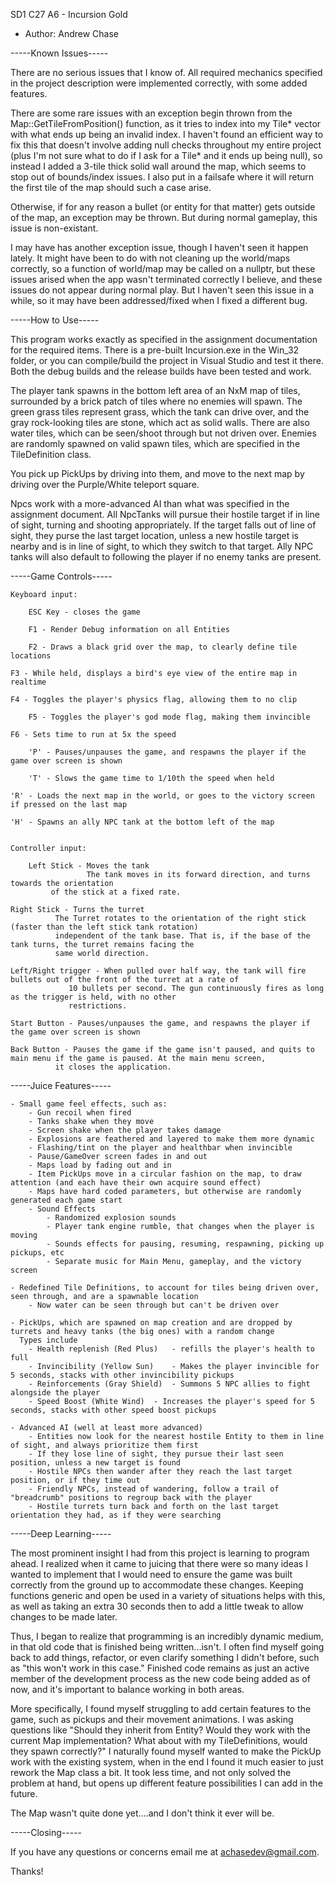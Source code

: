 SD1 C27 A6 - Incursion Gold
- Author: Andrew Chase

-----Known Issues-----

There are no serious issues that I know of. All required mechanics specified in the project
description were implemented correctly, with some added features. 

There are some rare issues with an exception begin thrown from the Map::GetTileFromPosition()
function, as it tries to index into my Tile* vector with what ends up being an invalid index.
I haven't found an efficient way to fix this that doesn't involve adding null checks throughout my entire project
(plus I'm not sure what to do if I ask for a Tile* and it ends up being null), so instead I added a 3-tile thick
solid wall around the map, which seems to stop out of bounds/index issues. I also put in a failsafe where it will return
the first tile of the map should such a case arise.

Otherwise, if for any reason a bullet (or entity for that matter) gets outside of the map, an exception may be thrown.
But during normal gameplay, this issue is non-existant.

I may have has another exception issue, though I haven't seen it happen lately. It might have been to do with
not cleaning up the world/maps correctly, so a function of world/map may be called on a nullptr, but these issues
arised when the app wasn't terminated correctly I believe, and these issues do not appear during normal play.
But I haven't seen this issue in a while, so it may have been addressed/fixed when I fixed a different bug.


-----How to Use-----

This program works exactly as specified in the assignment documentation for the required items. 
There is a pre-built Incursion.exe in the Win_32 folder, or you can compile/build the project 
in Visual Studio and test it there. Both the debug builds and the release builds have been tested and work.

The player tank spawns in the bottom left area of an NxM map of tiles, surrounded by a brick patch of tiles where
no enemies will spawn. The green grass tiles represent grass, which the tank can drive over, and the gray 
rock-looking tiles are stone, which act as solid walls. There are also water tiles, which can be seen/shoot through
but not driven over. Enemies are randomly spawned on valid spawn tiles, which are specified in the TileDefinition class.

You pick up PickUps by driving into them, and move to the next map by driving over the Purple/White teleport square.

Npcs work with a more-advanced AI than what was specified in the assignment document. All NpcTanks will pursue their hostile
target if in line of sight, turning and shooting appropriately. If the target falls out of line of sight, they purse the last target
location, unless a new hostile target is nearby and is in line of sight, to which they switch to that target. Ally NPC tanks will
also default to following the player if no enemy tanks are present.



-----Game Controls-----

    Keyboard input:

        ESC Key - closes the game

        F1 - Render Debug information on all Entities

        F2 - Draws a black grid over the map, to clearly define tile locations

	F3 - While held, displays a bird's eye view of the entire map in realtime

	F4 - Toggles the player's physics flag, allowing them to no clip

        F5 - Toggles the player's god mode flag, making them invincible

	F6 - Sets time to run at 5x the speed

        'P' - Pauses/unpauses the game, and respawns the player if the game over screen is shown

        'T' - Slows the game time to 1/10th the speed when held

	'R' - Loads the next map in the world, or goes to the victory screen if pressed on the last map

	'H' - Spawns an ally NPC tank at the bottom left of the map


    Controller input:

        Left Stick - Moves the tank
                     The tank moves in its forward direction, and turns towards the orientation
		     of the stick at a fixed rate.

	Right Stick - Turns the turret
		      The Turret rotates to the orientation of the right stick (faster than the left stick tank rotation)
		      independent of the tank base. That is, if the base of the tank turns, the turret remains facing the
		      same world direction.

	Left/Right trigger - When pulled over half way, the tank will fire bullets out of the front of the turret at a rate of
			     10 bullets per second. The gun continuously fires as long as the trigger is held, with no other
			     restrictions.

	Start Button - Pauses/unpauses the game, and respawns the player if the game over screen is shown

	Back Button - Pauses the game if the game isn't paused, and quits to main menu if the game is paused. At the main menu screen,
		      it closes the application.


-----Juice Features-----


	- Small game feel effects, such as:
		- Gun recoil when fired
		- Tanks shake when they move
		- Screen shake when the player takes damage
		- Explosions are feathered and layered to make them more dynamic
		- Flashing/tint on the player and healthbar when invincible
		- Pause/GameOver screen fades in and out
		- Maps load by fading out and in
		- Item PickUps move in a circular fashion on the map, to draw attention (and each have their own acquire sound effect)
		- Maps have hard coded parameters, but otherwise are randomly generated each game start
		- Sound Effects
			- Randomized explosion sounds
			- Player tank engine rumble, that changes when the player is moving
			- Sounds effects for pausing, resuming, respawning, picking up pickups, etc
			- Separate music for Main Menu, gameplay, and the victory screen

	- Redefined Tile Definitions, to account for tiles being driven over, seen through, and are a spawnable location
		- Now water can be seen through but can't be driven over

	- PickUps, which are spawned on map creation and are dropped by turrets and heavy tanks (the big ones) with a random change
	  Types include
		- Health replenish (Red Plus) 	- refills the player's health to full
		- Invincibility (Yellow Sun) 	- Makes the player invincible for 5 seconds, stacks with other invincibility pickups
		- Reinforcements (Gray Shield)	- Summons 5 NPC allies to fight alongside the player
		- Speed Boost (White Wind)	- Increases the player's speed for 5 seconds, stacks with other speed boost pickups

	- Advanced AI (well at least more advanced)
		- Entities now look for the nearest hostile Entity to them in line of sight, and always prioritize them first
		- If they lose line of sight, they pursue their last seen position, unless a new target is found
		- Hostile NPCs then wander after they reach the last target position, or if they time out
		- Friendly NPCs, instead of wandering, follow a trail of "breadcrumb" positions to regroup back with the player
		- Hostile turrets turn back and forth on the last target orientation they had, as if they were searching
	

-----Deep Learning-----

The most prominent insight I had from this project is learning to program ahead. I realized when it came to juicing that there were so many ideas
I wanted to implement that I would need to ensure the game was built correctly from the ground up to accommodate these changes. Keeping functions
generic and open be used in a variety of situations helps with this, as well as taking an extra 30 seconds then to add a little tweak to allow
changes to be made later.

Thus, I began to realize that programming is an incredibly dynamic medium, in that old code that is finished being written...isn't. I often find myself
going back to add things, refactor, or even clarify something I didn't before, such as "this won't work in this case." Finished code remains as just an
active member of the development process as the new code being added as of now, and it's important to balance working in both areas.


More specifically, I found myself struggling to add certain features to the game, such as pickups and their movement animations. I was asking questions
like "Should they inherit from Entity? Would they work with the current Map implementation? What about with my TileDefinitions, would they spawn correctly?"
I naturally found myself wanted to make the PickUp work with the existing system, when in the end I found it much easier to just rework the Map class a bit.
It took less time, and not only solved the problem at hand, but opens up different feature possibilities I can add in the future.

The Map wasn't quite done yet....and I don't think it ever will be.


-----Closing-----

If you have any questions or concerns email me at achasedev@gmail.com.

Thanks!
